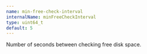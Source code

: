 ```yaml
---
name: min-free-check-interval
internalName: minFreeCheckInterval
type: uint64_t
default: 5
---
```

Number of seconds between checking free disk space.

